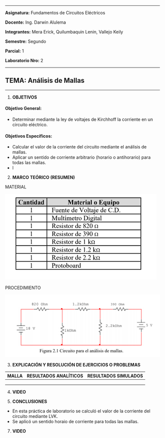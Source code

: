 ------------
 **Asignatura:**  Fundamentos de Circuitos Eléctricos 
                          
 **Docente:**     Ing. Darwin Alulema            
                    
 **Integrantes:** Mera Erick, Quilumbaquin Lenin, Vallejo Keily
                  
 **Semestre:**    Segundo
 
 **Parcial:**     1
 
 **Laboratorio Nro:**     2
 
------------
## **TEMA:**  Análisis de Mallas
------------

 1. **OBJETIVOS**


#### Objetivo General:

 - Determinar mediante la ley de voltajes de Kirchhoff la corriente en un circuito eléctrico. 

#### Objetivos Específicos:

 - Calcular el valor de la corriente del circuito mediante el análisis de mallas. 
 - Aplicar un sentido de corriente arbitrario (horario o antihorario) para todas las mallas.
 -  l


2. **MARCO TEÓRICO (RESUMEN)**



  MATERIAL
  
  <img src="material.PNG">
  
  PROCEDIMIENTO
  
  <img src="circuito.PNG">
  
  
  

3. **EXPLICACIÓN Y RESOLUCIÓN DE EJERCICIOS O PROBLEMAS** 


|MALLA  |  RESULTADOS ANALÍTICOS  |  RESULTADOS SIMULADOS |
| ------------ | ------------ | ------------ |
|   |   |   |
|   |   |   |
|   |   |   |


4. **VIDEO**

5. **CONCLUSIONES**

  - En esta práctica de laboratorio se calculó el valor de la corriente del circuito mediante LVK. 
  - Se aplicó un sentido horaio de corriente para todas las mallas. 





7. **VIDEO**
